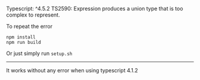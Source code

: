 Typescript: ^4.5.2
TS2590: Expression produces a union type that is too complex to represent.

To repeat the error

```shell
npm install
npm run build
```

Or just simply run `setup.sh`


___
It works without any error when using typescript 4.1.2
